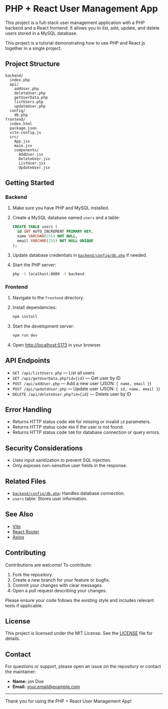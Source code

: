 # PHP + React User Management App

This project is a full-stack user management application with a PHP backend and a React frontend. It allows you to list, add, update, and delete users stored in a MySQL database.

This project is a tutorial demonstrating how to use PHP and React.js together in a single project.

## Project Structure

```
backend/
  index.php
  api/
    addUser.php
    deleteUser.php
    getUserData.php
    listUsers.php
    updateUser.php
  config/
    db.php
frontend/
  index.html
  package.json
  vite.config.js
  src/
    App.jsx
    main.jsx
    components/
      AddUser.jsx
      DeleteUser.jsx
      ListUser.jsx
      UpdateUser.jsx
```

## Getting Started

### Backend

1. Make sure you have PHP and MySQL installed.
2. Create a MySQL database named `users` and a table:

   ```sql
   CREATE TABLE users (
     id INT AUTO_INCREMENT PRIMARY KEY,
     name VARCHAR(255) NOT NULL,
     email VARCHAR(255) NOT NULL UNIQUE
   );
   ```

3. Update database credentials in [`backend/config/db.php`](backend/config/db.php) if needed.
4. Start the PHP server:

   ```sh
   php -S localhost:8000 -t backend
   ```

### Frontend

1. Navigate to the `frontend` directory.
2. Install dependencies:

   ```sh
   npm install
   ```

3. Start the development server:

   ```sh
   npm run dev
   ```

4. Open [http://localhost:5173](http://localhost:5173) in your browser.

## API Endpoints

- `GET /api/listUsers.php` — List all users
- `GET /api/getUserData.php?id={id}` — Get user by ID
- `POST /api/addUser.php` — Add a new user (JSON: `{ name, email }`)
- `POST /api/updateUser.php` — Update user (JSON: `{ id, name, email }`)
- `DELETE /api/deleteUser.php?id={id}` — Delete user by ID

## Error Handling

- Returns HTTP status code `400` for missing or invalid `id` parameters.
- Returns HTTP status code `404` if the user is not found.
- Returns HTTP status code `500` for database connection or query errors.

## Security Considerations

- Uses input sanitization to prevent SQL injection.
- Only exposes non-sensitive user fields in the response.

## Related Files

- [`backend/config/db.php`](backend/config/db.php): Handles database connection.
- `users` table: Stores user information.

## See Also

- [Vite](https://vitejs.dev/)
- [React Router](https://reactrouter.com/)
- [Axios](https://axios-http.com/)

## Contributing

Contributions are welcome! To contribute:

1. Fork the repository.
2. Create a new branch for your feature or bugfix.
3. Commit your changes with clear messages.
4. Open a pull request describing your changes.

Please ensure your code follows the existing style and includes relevant tests if applicable.

## License

This project is licensed under the MIT License. See the [LICENSE](./LICENSE) file for details.

## Contact

For questions or support, please open an issue on the repository or contact the maintainer:

- **Name:** jon Doe
- **Email:** your.email@example.com

---

Thank you for using the PHP + React User Management App!